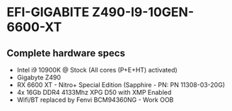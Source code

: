 # EFI-GIGABITE Z490-I9-10GEN-6600-XT

## Complete hardware specs
- Intel i9 10900K @ Stock (All cores (P+E+HT) activated)
- Gigabyte Z490
- RX 6600 XT - Nitro+ Special Edition (Sapphire - PN: PN 11308-03-20G)
- 4x 16Gb DDR4 4133Mhz XPG D50 with XMP Enabled
- Wifi/BT replaced by Fenvi BCM94360NG - Work OOB
